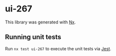 # ui-267

This library was generated with [Nx](https://nx.dev).

## Running unit tests

Run `nx test ui-267` to execute the unit tests via [Jest](https://jestjs.io).
